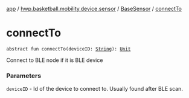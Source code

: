 [app](../../index.md) / [hwp.basketball.mobility.device.sensor](../index.md) / [BaseSensor](index.md) / [connectTo](.)

# connectTo

`abstract fun connectTo(deviceID: `[`String`](https://kotlinlang.org/api/latest/jvm/stdlib/kotlin/-string/index.html)`): `[`Unit`](https://kotlinlang.org/api/latest/jvm/stdlib/kotlin/-unit/index.html)

Connect to BLE node if it is BLE device

### Parameters

`deviceID` - Id of the device to connect to. Usually found after BLE scan.